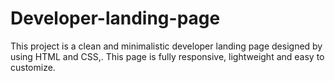# Developer-landing-page
This project is a clean and minimalistic developer landing page designed by using HTML and CSS,. This page is fully responsive, lightweight and easy to customize.
